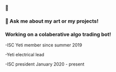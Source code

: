 ### 👋
### 💬 Ask me about my art or my projects!
### Working on a colaberative algo trading bot!

-ISC Yeti member since summer 2019

-Yeti electrical lead

-ISC president January 2020 - present

<!--
**NathanLemus/NathanLemus** is a ✨ _special_ ✨ repository because its `README.md` (this file) appears on your GitHub profile.

Here are some ideas to get you started:

- 🔭 I’m currently working on ...
- 🌱 I’m currently learning ...
- 👯 I’m looking to collaborate on ...
- 🤔 I’m looking for help with ...
- 💬 Ask me about ...
- 📫 How to reach me: ...
- 😄 Pronouns: ...
- ⚡ Fun fact: ...
-->
